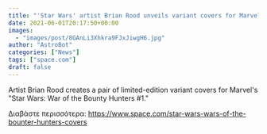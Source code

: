 ```yaml
---
title: "'Star Wars' artist Brian Rood unveils variant covers for Marvel's 'War of the Bounty Hunters' (exclusive)"
date: 2021-06-01T20:17:50+00:00
images:
  - "images/post/8GAnLi3Xhkra9FJxJiwgH6.jpg"
author: "AstroBot"
categories: ["News"]
tags: ["space.com"]
draft: false
---
```


Artist Brian Rood creates a pair of limited-edition variant covers for Marvel's "Star Wars: War of the Bounty Hunters #1." 

Διαβάστε περισσότερα: https://www.space.com/star-wars-wars-of-the-bounter-hunters-covers

